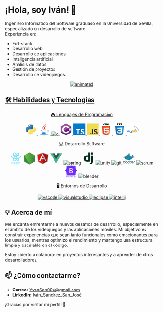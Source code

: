 <!--
**Yuuta094/Yuuta094** is a ✨ _special_ ✨ repository because its `README.md` (this file) appears on your GitHub profile.

Here are some ideas to get you started:

- 🔭 I’m currently working on ...
- 🌱 I’m currently learning ...
- 👯 I’m looking to collaborate on ...
- 🤔 I’m looking for help with ...
- 💬 Ask me about ...
- 📫 How to reach me: ...
- 😄 Pronouns: ...
- ⚡ Fun fact: ...
-->
  # ¡Hola, soy Iván! 👾
  
Ingeniero Informático del Software graduado en la Universidad de Sevilla, especializado en desarrollo de software  
Experiencia en: 
  - Full-stack
  - Desarrollo web
  - Desarrollo de aplicaciónes
  - Inteligencia artificial
  - Análisis de datos
  - Gestión de proyectos
  - Desarrollo de videojuegos.

<p align="center">
  <a href="https://susatoss.wordpress.com" target="_blank" rel="noreferrer"> <img width="450" src="https://i.pinimg.com/originals/66/20/cf/6620cf06a7990e2439c4aeca9a3c4e91.gif" alt="animated" />
</p> 

## 🛠️ Habilidades y Tecnologías
<p align="center">  
      🎮 Lenguajes de Programación
<p align="center">
    <!-- Lenguajes de Programación -->
    <a href="https://www.python.org/" target="_blank" rel="noreferrer"> 
        <img src="https://raw.githubusercontent.com/devicons/devicon/master/icons/python/python-original.svg" alt="python" width="40" height="40"/> 
    </a>  
    <a href="https://www.java.com/" target="_blank" rel="noreferrer"> 
        <img src="https://raw.githubusercontent.com/devicons/devicon/master/icons/java/java-original.svg" alt="java" width="40" height="40"/> 
    </a>
    <a href="https://en.wikipedia.org/wiki/C_(programming_language)" target="_blank" rel="noreferrer"> 
        <img src="https://upload.wikimedia.org/wikipedia/commons/1/19/C_Logo.png" alt="c" width="40" height="40"/> 
    </a>
    <a href="https://learn.microsoft.com/en-us/dotnet/csharp/" target="_blank" rel="noreferrer"> 
        <img src="https://raw.githubusercontent.com/devicons/devicon/master/icons/csharp/csharp-original.svg" alt="csharp" width="40" height="40"/> 
    </a>
    <a href="https://www.typescriptlang.org/" target="_blank" rel="noreferrer"> 
        <img src="https://raw.githubusercontent.com/devicons/devicon/master/icons/typescript/typescript-original.svg" alt="typescript" width="40" height="40"/> 
    </a>
    <a href="https://developer.mozilla.org/en-US/docs/Web/JavaScript" target="_blank" rel="noreferrer"> 
        <img src="https://raw.githubusercontent.com/devicons/devicon/master/icons/javascript/javascript-original.svg" alt="javascript" width="40" height="40"/> 
    </a>
    <a href="https://www.w3.org/html/" target="_blank" rel="noreferrer"> 
        <img src="https://raw.githubusercontent.com/devicons/devicon/master/icons/html5/html5-original-wordmark.svg" alt="html5" width="40" height="40"/> 
    </a>
    <a href="https://www.w3schools.com/css/" target="_blank" rel="noreferrer"> 
        <img src="https://raw.githubusercontent.com/devicons/devicon/master/icons/css3/css3-original-wordmark.svg" alt="css3" width="40" height="40"/> 
    </a>
    <a href="https://www.mysql.com/" target="_blank" rel="noreferrer"> 
        <img src="https://raw.githubusercontent.com/devicons/devicon/master/icons/mysql/mysql-original-wordmark.svg" alt="mysql" width="40" height="40"/> 
    </a>
  
</p>
<p align="center"> 
  💻 Desarrollo Software
</p>
<p align="center"> 
    <!-- Desarrollo Software -->
    <a href="https://reactjs.org/" target="_blank" rel="noreferrer"> 
        <img src="https://raw.githubusercontent.com/devicons/devicon/master/icons/react/react-original-wordmark.svg" alt="react" width="40" height="40"/> 
    </a> 
    <a href="https://nodejs.org/" target="_blank" rel="noreferrer"> 
        <img src="https://raw.githubusercontent.com/devicons/devicon/master/icons/nodejs/nodejs-original.svg" alt="nodejs" width="40" height="40"/> 
    </a>
    <a href="https://angular.io/" target="_blank" rel="noreferrer"> 
        <img src="https://raw.githubusercontent.com/devicons/devicon/master/icons/angularjs/angularjs-original.svg" alt="angular" width="40" height="40"/> 
    </a>
    <a href="https://vuejs.org/" target="_blank" rel="noreferrer"> 
        <img src="https://raw.githubusercontent.com/devicons/devicon/master/icons/vuejs/vuejs-original.svg" alt="vuejs" width="40" height="40"/> 
    </a>
    <a href="https://spring.io/" target="_blank" rel="noreferrer"> 
        <img src="https://www.vectorlogo.zone/logos/springio/springio-icon.svg" alt="spring" width="40" height="40"/> 
    </a>
    <a href="https://www.djangoproject.com/" target="_blank" rel="noreferrer"> 
        <img src="https://raw.githubusercontent.com/devicons/devicon/master/icons/django/django-plain.svg" alt="django" width="40" height="40"/> 
    </a>
    <a href="https://unity.com/" target="_blank" rel="noreferrer"> 
        <img src="https://upload.wikimedia.org/wikipedia/commons/1/19/Unity_Technologies_logo.svg" alt="unity" width="40" height="40"/> 
    </a>
    <a href="https://git-scm.com/" target="_blank" rel="noreferrer"> 
        <img src="https://www.vectorlogo.zone/logos/git-scm/git-scm-icon.svg" alt="git" width="40" height="40"/> 
    </a> 
    <a href="https://www.docker.com/" target="_blank" rel="noreferrer"> 
        <img src="https://raw.githubusercontent.com/devicons/devicon/master/icons/docker/docker-original-wordmark.svg" alt="docker" width="40" height="40"/> 
    </a>
    <a href="https://scrumguides.org/" target="_blank" rel="noreferrer"> 
        <img src="https://user-images.githubusercontent.com/68760595/164306020-120e8664-cb5b-459a-80a3-99e13b057b52.png" alt="scrum" width="40" height="40"/> 
    </a>
      <a href="https://getbootstrap.com" target="_blank" rel="noreferrer"> <img src="https://raw.githubusercontent.com/devicons/devicon/master/icons/bootstrap/bootstrap-plain-wordmark.svg" alt="bootstrap"   
         width="40" height="40"/> 
    </a> 
    <a href="https://www.blender.org/" target="_blank" rel="noreferrer"> <img src="https://upload.wikimedia.org/wikipedia/commons/thumb/0/0c/Blender_logo_no_text.svg/2503px-Blender_logo_no_text.svg.png" 
      alt="blender" width="40" height="40"/> 
    </a>
</p>
<p align="center"> 
  🖥️ Entornos de Desarrollo
</p>
<p align="center"> 
    <!-- Entornos de Desarrollo -->
    <a href="https://code.visualstudio.com/" target="_blank" rel="noreferrer"> 
        <img src="https://upload.wikimedia.org/wikipedia/commons/9/9a/Visual_Studio_Code_1.35_icon.svg" alt="vscode" width="40" height="40"/> 
    </a> 
    <a href="https://visualstudio.microsoft.com/" target="_blank" rel="noreferrer"> 
        <img src="https://upload.wikimedia.org/wikipedia/commons/5/59/Visual_Studio_Icon_2019.svg" alt="visualstudio" width="40" height="40"/> 
    </a> 
    <a href="https://www.eclipse.org/ide/" target="_blank" rel="noreferrer"> 
        <img src="https://cdn.freebiesupply.com/logos/large/2x/eclipse-11-logo-png-transparent.png" alt="eclipse" width="40" height="40"/> 
    </a> 
    <a href="https://www.jetbrains.com/" target="_blank" rel="noreferrer"> 
        <img src="https://upload.wikimedia.org/wikipedia/commons/thumb/9/9c/IntelliJ_IDEA_Icon.svg/2048px-IntelliJ_IDEA_Icon.svg.png" alt="intellij" width="40" height="40"/> 
    </a>
</p>


## 💡 Acerca de mí

Me encanta enfrentarme a nuevos desafíos de desarrollo, especialmente en el ámbito de los videojuegos y las aplicaciones móviles. Mi objetivo es construir experiencias que sean tanto funcionales como emocionantes para los usuarios, mientras optimizo el rendimiento y mantengo una estructura limpia y escalable en el código.

Estoy abierto a colaborar en proyectos interesantes y a aprender de otros desarrolladores.

## 📫 ¿Cómo contactarme?

- **Correo:** [YvanSan094@gmail.com](mailto:Yvansan094@gmail.com)
- **LinkedIn:** [Iván_Sanchez_San_José](https://www.linkedin.com/in/iván-sánchez-san-josé/)

¡Gracias por visitar mi perfil! 🙌

